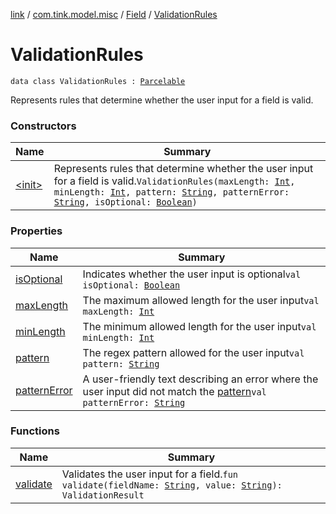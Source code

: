 [link](../../../index.md) / [com.tink.model.misc](../../index.md) / [Field](../index.md) / [ValidationRules](./index.md)

# ValidationRules

`data class ValidationRules : `[`Parcelable`](https://developer.android.com/reference/android/os/Parcelable.html)

Represents rules that determine whether the user input for a field is valid.

### Constructors

| Name | Summary |
|---|---|
| [&lt;init&gt;](-init-.md) | Represents rules that determine whether the user input for a field is valid.`ValidationRules(maxLength: `[`Int`](https://kotlinlang.org/api/latest/jvm/stdlib/kotlin/-int/index.html)`, minLength: `[`Int`](https://kotlinlang.org/api/latest/jvm/stdlib/kotlin/-int/index.html)`, pattern: `[`String`](https://kotlinlang.org/api/latest/jvm/stdlib/kotlin/-string/index.html)`, patternError: `[`String`](https://kotlinlang.org/api/latest/jvm/stdlib/kotlin/-string/index.html)`, isOptional: `[`Boolean`](https://kotlinlang.org/api/latest/jvm/stdlib/kotlin/-boolean/index.html)`)` |

### Properties

| Name | Summary |
|---|---|
| [isOptional](is-optional.md) | Indicates whether the user input is optional`val isOptional: `[`Boolean`](https://kotlinlang.org/api/latest/jvm/stdlib/kotlin/-boolean/index.html) |
| [maxLength](max-length.md) | The maximum allowed length for the user input`val maxLength: `[`Int`](https://kotlinlang.org/api/latest/jvm/stdlib/kotlin/-int/index.html) |
| [minLength](min-length.md) | The minimum allowed length for the user input`val minLength: `[`Int`](https://kotlinlang.org/api/latest/jvm/stdlib/kotlin/-int/index.html) |
| [pattern](pattern.md) | The regex pattern allowed for the user input`val pattern: `[`String`](https://kotlinlang.org/api/latest/jvm/stdlib/kotlin/-string/index.html) |
| [patternError](pattern-error.md) | A user-friendly text describing an error where the user input did not match the [pattern](pattern.md)`val patternError: `[`String`](https://kotlinlang.org/api/latest/jvm/stdlib/kotlin/-string/index.html) |

### Functions

| Name | Summary |
|---|---|
| [validate](validate.md) | Validates the user input for a field.`fun validate(fieldName: `[`String`](https://kotlinlang.org/api/latest/jvm/stdlib/kotlin/-string/index.html)`, value: `[`String`](https://kotlinlang.org/api/latest/jvm/stdlib/kotlin/-string/index.html)`): ValidationResult` |
